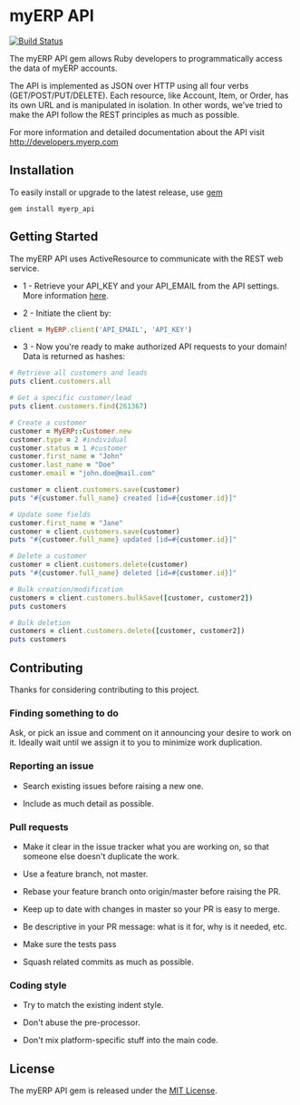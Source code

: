 # myERP API

[![Build Status](https://travis-ci.org/myERP/myerp-ruby-api-client.png?branch=master)](https://travis-ci.org/myERP/myerp-ruby-api-client)

The myERP API gem allows Ruby developers to programmatically access the data of myERP accounts.

The API is implemented as JSON over HTTP using all four verbs (GET/POST/PUT/DELETE). Each resource, like Account, Item, or Order, has its own URL and is manipulated in isolation. In other words, we’ve tried to make the API follow the REST principles as much as possible.

For more information and detailed documentation about the API visit http://developers.myerp.com

## Installation

To easily install or upgrade to the latest release, use [gem](http://rubygems.org/)

    gem install myerp_api

## Getting Started

The myERP API uses ActiveResource to communicate with the REST web service.

- 1 - Retrieve your API_KEY and your API_EMAIL from the API settings. More information [here](http://developers.myerp.com/docs/1.0/overview/security_authentication.html).

- 2 - Initiate the client by:

```ruby
client = MyERP.client('API_EMAIL', 'API_KEY')
```
- 3 - Now you're ready to make authorized API requests to your domain! Data is returned as hashes:

```ruby
# Retrieve all customers and leads
puts client.customers.all

# Get a specific customer/lead
puts client.customers.find(261367)

# Create a customer
customer = MyERP::Customer.new
customer.type = 2 #individual
customer.status = 1 #customer
customer.first_name = "John"
customer.last_name = "Doe"
customer.email = "john.doe@mail.com"

customer = client.customers.save(customer)
puts "#{customer.full_name} created [id=#{customer.id}]"

# Update some fields
customer.first_name = "Jane"
customer = client.customers.save(customer)
puts "#{customer.full_name} updated [id=#{customer.id}]"

# Delete a customer
customer = client.customers.delete(customer)
puts "#{customer.full_name} deleted [id=#{customer.id}]"

# Bulk creation/modification
customers = client.customers.bulkSave([customer, customer2])
puts customers

# Bulk deletion
customers = client.customers.delete([customer, customer2])
puts customers
```

## Contributing

Thanks for considering contributing to this project.

### Finding something to do

Ask, or pick an issue and comment on it announcing your desire to work on it. Ideally wait until we assign it to you to minimize work duplication.

### Reporting an issue

- Search existing issues before raising a new one.

- Include as much detail as possible.

### Pull requests

- Make it clear in the issue tracker what you are working on, so that someone else doesn't duplicate the work.

- Use a feature branch, not master.

- Rebase your feature branch onto origin/master before raising the PR.

- Keep up to date with changes in master so your PR is easy to merge.

- Be descriptive in your PR message: what is it for, why is it needed, etc.

- Make sure the tests pass

- Squash related commits as much as possible.

### Coding style

- Try to match the existing indent style.

- Don't abuse the pre-processor.

- Don't mix platform-specific stuff into the main code.


## License

The myERP API gem is released under the [MIT License](http://www.opensource.org/licenses/MIT).
